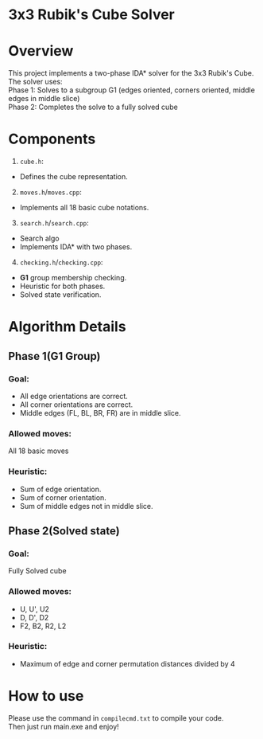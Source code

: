 # 3x3 Rubik's Cube Solver
# Overview
This project implements a two-phase IDA* solver for the 3x3 Rubik's Cube. The solver uses:<br>
Phase 1: Solves to a subgroup G1 (edges oriented, corners oriented, middle edges in middle slice)<br>
Phase 2: Completes the solve to a fully solved cube
# Components
1. ```cube.h```:
- Defines the cube representation.
2. ```moves.h```/```moves.cpp```:
- Implements all 18 basic cube notations.
3. ```search.h```/```search.cpp```:
- Search algo
- Implements IDA* with two phases.
4. ```checking.h```/```checking.cpp```:
- **G1** group membership checking.
- Heuristic for both phases.
- Solved state verification.
# Algorithm Details
## Phase 1(G1 Group)
### Goal:
- All edge orientations are correct.
- All corner orientations are correct.
- Middle edges (FL, BL, BR, FR) are in middle slice.
### Allowed moves:
All 18 basic moves
### Heuristic:
- Sum of edge orientation.
- Sum of corner orientation.
- Sum of middle edges not in middle slice.
## Phase 2(Solved state)
### Goal:
Fully Solved cube
### Allowed moves:
- U, U', U2
- D, D', D2
- F2, B2, R2, L2
### Heuristic:
- Maximum of edge and corner permutation distances divided by 4
# How to use
Please use the command in ```compilecmd.txt``` to compile your code.<br>
Then just run main.exe and enjoy!<br>